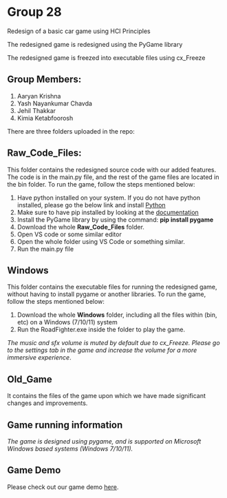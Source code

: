 # **Group 28**

Redesign of a basic car game using HCI Principles

The redesigned game is redesigned using the PyGame library

The redesigned game is freezed into executable files using cx_Freeze

## **Group Members:**

1. Aaryan Krishna
2. Yash Nayankumar Chavda
3. Jehil Thakkar
4. Kimia Ketabfoorosh

There are three folders uploaded in the repo:

## **Raw_Code_Files:** 
This folder contains the redesigned source code with our added features. The code is in the main.py file, and the rest of the game files are located in the bin folder. To run the game, follow the steps mentioned below:

1. Have python installed on your system. If you do not have python installed, please go the below link and install [Python](https://www.python.org/downloads/)
2. Make sure to have pip installed by looking at the [documentation](https://pip.pypa.io/en/stable/cli/pip_install/)
3. Install the PyGame library by using the command: **pip install pygame**
4. Download the whole **Raw_Code_Files** folder.
5. Open VS code or some similar editor
6. Open the whole folder using VS Code or something similar.
7. Run the main.py file

## **Windows**
This folder contains the executable files for running the redesigned game, without having to install pygame or another libraries.
To run the game, follow the steps mentioned below:

1. Download the whole **Windows** folder, including all the files within (bin, etc) on a Windows (7/10/11) system
2. Run the RoadFighter.exe inside the folder to play the game.

*The music and sfx volume is muted by default due to cx_Freeze. Please go to the settings tab in the game and increase the volume for a more immersive experience*.

## **Old_Game**

It contains the files of the game upon which we have made significant changes and improvements.

## **Game running information**
*The game is designed using pygame, and is supported on Microsoft Windows based systems (Windows 7/10/11).*

## **Game Demo**
Please check out our game demo [here](https://www.youtube.com/watch?v=jGCwWBvXPKQ&ab_channel=Morgoth).
